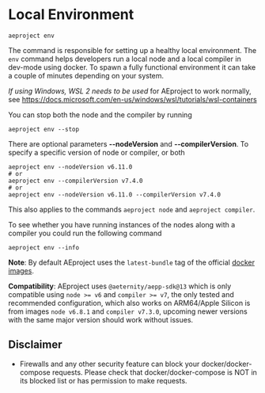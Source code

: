 # Local Environment

```text
aeproject env
```

The command is responsible for setting up a healthy local environment. The `env` command helps developers run a local node and a local compiler in dev-mode using docker. To spawn a fully functional environment it can take a couple of minutes depending on your system.

*If using Windows, WSL 2 needs to be used* for AEproject to work normally, see https://docs.microsoft.com/en-us/windows/wsl/tutorials/wsl-containers

You can stop both the node and the compiler by running
```text
aeproject env --stop
```

There are optional parameters **\-\-nodeVersion** and **\-\-compilerVersion**. To specify a specific version of node or compiler, or both
```text
aeproject env --nodeVersion v6.11.0
# or
aeproject env --compilerVersion v7.4.0
# or
aeproject env --nodeVersion v6.11.0 --compilerVersion v7.4.0
```
This also applies to the commands `aeproject node` and `aeproject compiler`.

To see whether you have running instances of the nodes along with a compiler you could run the following command
```text
aeproject env --info
```

**Note**: By default AEproject uses the `latest-bundle` tag of the official [docker images](https://hub.docker.com/r/aeternity/aeternity/tags).

**Compatibility**: AEproject uses `@aeternity/aepp-sdk@13` which is only compatible using `node >= v6` and `compiler >= v7`, the only tested and recommended configuration, which also works on ARM64/Apple Silicon is from images `node v6.8.1` and `compiler v7.3.0`, upcoming newer versions with the same major version should work without issues.

## Disclaimer
- Firewalls and any other security feature can block your docker/docker-compose requests. Please check that docker/docker-compose is NOT in its blocked list or has permission to make requests.

